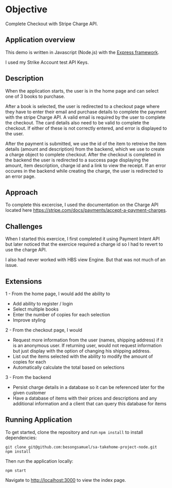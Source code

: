 # Objective

Complete Checkout with Stripe Charge API.

## Application overview

This demo is written in Javascript (Node.js) with the [Express framework](https://expressjs.com/).

I used my Strike Account test API Keys.

## Description

When the application starts, the user is in the home page and can select one of 3 books to purchase.

After a book is selected, the user is redirected to a checkout page where they have to enter their email and purchase details to complete the payment with the stripe Charge API. A valid email is required by the user to complete the checkout. The card details also need to be valid to complete the checkout. If either of these is not correctly entered, and error is displayed to the user.

After the payment is submitted, we use the id of the item to retreive the item details (amount and description) from the backend, which we use to create a charge object to complete checkout. After the checkout is completed in the backend the user is redirected to a success page displaying the amount, item description, charge id and a link to view the receipt. If an error occures in the backend while creating the charge, the user is redirected to an error page.

## Approach

To complete this excercise, I used the documentation on the Charge API located here https://stripe.com/docs/payments/accept-a-payment-charges.

## Challenges

When I started this exercice, I first completed it using Payment Intent API but later noticed that the exercice required a charge id so I had to revert to use the charge API.

I also had never worked with HBS view Engine. But that was not much of an issue.

## Extensions

1 - From the home page, I would add the ability to

- Add ability to register / login
- Select multiple books
- Enter the number of copies for each selection
- Improve styling

2 - From the checkout page, I would

- Request more information from the user (names, shipping address) if it is an anonymous user. If returning user, would not request information but just display with the option of changing his shipping address.
- List out the items selected with the ability to modify the amount of copies for each
- Automatically calculate the total based on selections

3 - From the backend

- Persist charge details in a database so it can be referenced later for the given customer
- Have a database of items with their prices and descriptions and any additional information and a client that can query this database for items

## Running Application

To get started, clone the repository and run `npm install` to install dependencies:

```
git clone git@github.com:besongsamuel/sa-takehome-project-node.git
npm install
```

Then run the application locally:

```
npm start
```

Navigate to [http://localhost:3000](http://localhost:3000) to view the index page.
